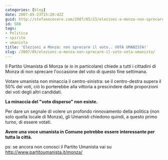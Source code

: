 ```yaml
---
categories: [blog]
date: 2007-05-23T15:26:42Z
guid: http://stefanocecere.com/2007/05/23/elezioni-a-monza-non-sprecare-il-voto-vota-umanista/
id: 508
tags:
- Politica
- spirito
- umanista
title: 'Elezioni a Monza: non sprecare il voto.. VOTA UMANISTA!'
slug: /2007/05/elezioni-a-monza-non-sprecare-il-voto-vota-umanista/
---
```


Il Partito Umanista di Monza (e io in particolare) chiede a tutti i cittadini di Monza di non sprecare l'occasione del voto di questo fine settimana.

Votare umanista non minaccia il centro-sinistra: se il centro-destra supera il 50% dei voti, ciò lo porterebbe alla vittoria a prescindere dalle proporzioni dei voti degli altri candidati.

**La minaccia del "voto disperso" non esiste.**

Per dare un segnale di volere un profondo rinnovamento della politica (non solo quella locale di Monza), gli Umanisti chiedono quindi, a questo primo turno, di essere votati.

**Avere una voce umanista in Comune potrebbe essere interessante per tutta la città.**

ps: se ancora non conosci il Partito Umanista vai su <http://www.partitoumanista.it/monza/>